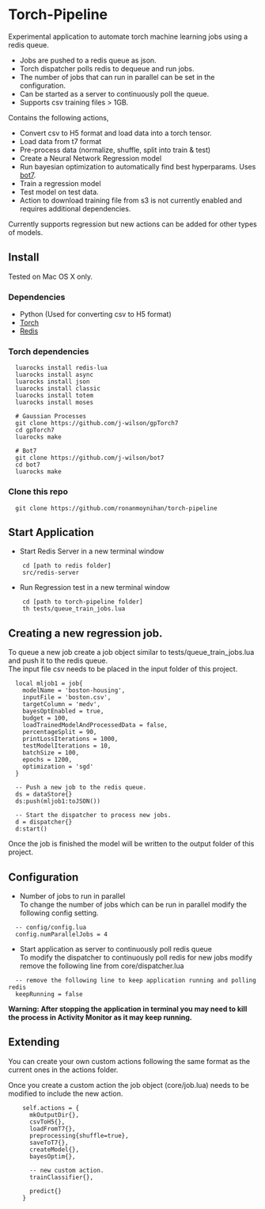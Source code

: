 # Torch-Pipeline
Experimental application to automate torch machine learning jobs using a redis queue. 
- Jobs are pushed to a redis queue as json.
- Torch dispatcher polls redis to dequeue and run jobs.
- The number of jobs that can run in parallel can be set in the configuration.
- Can be started as a server to continuously poll the queue.
- Supports csv training files > 1GB.   

Contains the following actions,

- Convert csv to H5 format and load data into a torch tensor.
- Load data from t7 format
- Pre-process data (normalize, shuffle, split into train & test)
- Create a Neural Network Regression model
- Run bayesian optimization to automatically find best hyperparams. Uses [bot7](https://github.com/j-wilson/bot7).
- Train a regression model
- Test model on test data.
- Action to download training file from s3 is not currently enabled and requires additional dependencies.

Currently supports regression but new actions can be added for other types of models.  

## Install
Tested on Mac OS X only.

### Dependencies
- Python  (Used for converting csv to H5 format)   
- [Torch](http://torch.ch/docs/getting-started.html#_)  
- [Redis](http://redis.io/download)

### Torch dependencies
```
  luarocks install redis-lua
  luarocks install async
  luarocks install json
  luarocks install classic
  luarocks install totem
  luarocks install moses
  
  # Gaussian Processes
  git clone https://github.com/j-wilson/gpTorch7
  cd gpTorch7
  luarocks make
  
  # Bot7
  git clone https://github.com/j-wilson/bot7
  cd bot7
  luarocks make
``` 

### Clone this repo
```
  git clone https://github.com/ronanmoynihan/torch-pipeline    
```

## Start Application

- Start Redis Server in a new terminal window
```
    cd [path to redis folder]
    src/redis-server
```        

- Run Regression test in a new terminal window
```
    cd [path to torch-pipeline folder]
    th tests/queue_train_jobs.lua
```

## Creating a new regression job. 
To queue a new job create a job object similar to tests/queue_train_jobs.lua and push it to the redis queue.   
The input file csv needs to be placed in the input folder of this project.
```
  local mljob1 = job{
    modelName = 'boston-housing',
    inputFile = 'boston.csv',
    targetColumn = 'medv',
    bayesOptEnabled = true,
    budget = 100,
    loadTrainedModelAndProcessedData = false,
    percentageSplit = 90,
    printLossIterations = 1000,
    testModelIterations = 10,
    batchSize = 100,
    epochs = 1200,
    optimization = 'sgd'
  }
  
  -- Push a new job to the redis queue.
  ds = dataStore{}
  ds:push(mljob1:toJSON())
  
  -- Start the dispatcher to process new jobs.
  d = dispatcher{}
  d:start()
```

Once the job is finished the model will be written to the output folder of this project.

## Configuration

- Number of jobs to run in parallel  
To change the number of jobs which can be run in parallel modify the following config setting.


```
  -- config/config.lua
  config.numParallelJobs = 4
```

- Start application as server to continuously poll redis queue  
To modify the dispatcher to continuously poll redis for new jobs modify remove the following line from core/dispatcher.lua

```
  -- remove the following line to keep application running and polling redis
  keepRunning = false
```     

**Warning: After stopping the application in terminal you may need to kill the process in Activity Monitor as it may keep running.**              

## Extending
You can create your own custom actions following the same format as the current ones in the actions folder.  

Once you create a custom action the job object (core/job.lua) needs to be modified to include the new action.

```
	self.actions = {
      mkOutputDir{},
      csvToH5{},
      loadFromT7{},
      preprocessing{shuffle=true},
      saveToT7{},
      createModel{},
      bayesOptim{},
      
      -- new custom action.
      trainClassifier{},
      
      predict{}
    }
```    